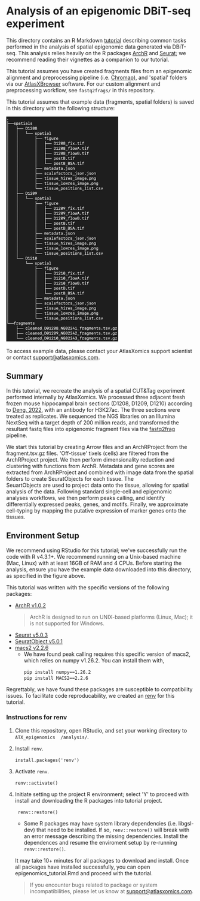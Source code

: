 # Analysis of an epigenomic DBiT-seq experiment 

 
This directory contains an R Markdown [tutorial](epigenomics_tutorial.Rmd) describing common tasks performed 
in the analysis of spatial epigenomic data generated via DBiT-seq.  This analysis relies heavily on the R packages
[ArchR](https://www.archrproject.com/) and [Seurat](https://satijalab.org/seurat/articles/install_v5); 
we recommend reading their vignettes as a companion to our tutorial. 

This tutorial assumes you have created fragments files from an epigenomic alignment and preprocessing pipeline (i.e. 
[Chromap](https://www.nature.com/articles/s41467-021-26865-w)), and 'spatial' folders via our [AtlasXBrowser](https://docs.atlasxomics.com/projects/AtlasXbrowser/en/latest/Overview.html) software.  For our custom alignment and 
preprocessing workflow, see `fastq2frags/` in this repository.  
 
This tutorial assumes that example data (fragments, spatial folders) is saved in this directory with the following 
structure: 

<div> 
    <img src="./figures/tree.png" alt="dag" width="300"/> 
</div> 

To access example data, please contact your AtlasXomics support scientist or contact support@atlasxomics.com. 

## Summary 
In this tutorial, we recreate the analysis of a spatial CUT&Tag experiment performed internally by AtlasXomics.
We processed three adjacent fresh frozen mouse hippocampal brain sections (D1208, D1209, D1210) 
according to [Deng, 2022](https://www.science.org/doi/10.1126/science.abg7216), with an antibody for H3K27ac. 
The three sections were treated as replicates.  We sequenced the NGS libraries on an Illumina NextSeq with a 
target depth of 200 million reads, and transformed the resultant fastq files into epigenomic fragment files 
via the [fastq2frag](../fastq2frags/) pipeline. 

We start this tutorial by creating Arrow files and an ArchRProject from the fragment.tsv.gz files. 
'Off-tissue' tixels (cells) are filtered from the ArchRProject project.  We then perform dimensionality 
reduction and clustering with functions from ArchR.  Metadata and gene scores are extracted from ArchRProject 
and combined with image data from the spatial folders to create SeuratObjects for each tissue.  The  
SeuartObjects are used to project data onto the tissue, allowing for spatial analysis of the data. Following 
standard single-cell and epigenomic analyses workflows, we then perform peaks calling, and identify differentially
expressed peaks, genes, and motifs.  Finally, we approximate cell-typing by mapping the putative expression of
marker genes onto the tissues.  

## Environment Setup 
We recommend using RStudio for this tutorial; we've successfully run the code with R v4.3.1+.  We recommend running 
on a Unix-based machine (Mac, Linux) with at least 16GB of RAM and 4 CPUs.  Before starting the analysis, ensure you
have the example data downloaded into this directory, as specified in the figure above. 

This tutorial was written with the specific versions of the following packages:
* [ArchR v1.0.2](https://www.archrproject.com/)
    > ArchR is designed to run on UNIX-based platforms (Linux, Mac); it is not supported for Windows.
* [Seurat v5.0.3](https://cran.r-project.org/web/packages/Seurat/index.html)
* [SeuratObject v5.0.1](https://cran.r-project.org/web/packages/SeuratObject/index.html)
* [macs2 v2.2.6](https://pypi.org/project/MACS2/2.2.6/)
    * We have found peak calling requires this specific version of macs2, which relies on numpy v1.26.2.  You
    can install them with,
      ``` 
      pip install numpy==1.26.2 
      pip install MACS2==2.2.6 
      ``` 
Regrettably, we have found these packages are susceptible to compatibility issues.  To facilitate code
reproducability, we created an [renv](https://rstudio.github.io/renv/articles/renv.html) for this tutorial. 

### Instructions for renv 
1. Clone this repository, open RStudio, and set your working directory to `ATX_epigenomics 
/analysis/`.  
2. Install `renv`. 
   ```
   install.packages('renv')
   ```
3. Activate `renv`. 
   ``` 
   renv::activate() 
   ``` 
5. Initiate setting up the project R environment; select 'Y' to proceed with install and downloading the R packages 
   into tutorial project. 
   ``` 
    renv::restore() 
   ``` 
   * Some R packages may have system library dependencies (i.e. libgsl-dev) that need to be installed. If so, `renv::restore()`
     will break with an error message describing the missing dependencies.  Install the dependences and resume the enviroment 
     setup by re-running `renv::restore()`.
     
   It may take 10+ minutes for all packages to download and install.  Once all packages have installed successfully, you can 
   open epigenomics_tutorial.Rmd and proceed with the tutorial. 
    > If you encounter bugs related to package or system incompatibilities, please let us know at support@atlasxomics.com. 
